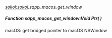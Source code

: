 _[sokol](../../modules/sokol/sokol-module.md):[sokol](../../modules/sokol/sokol-module.md).sapp\_macos\_get\_window_
##### Function sapp\_macos\_get\_window:Void Ptr(  )
macOS: get bridged pointer to macOS NSWindow

